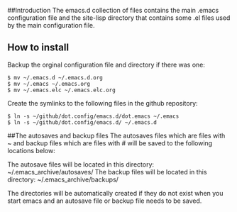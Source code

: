 ##Introduction
The emacs.d collection of files contains the main .emacs configuration file and the site-lisp directory that contains some .el files used by the main configuration file.

## How to install
Backup the orginal configuration file and directory if there was one:
~~~
$ mv ~/.emacs.d ~/.emacs.d.org
$ mv ~/.emacs ~/.emacs.org
$ mv ~/.emacs.elc ~/.emacs.elc.org
~~~

Create the symlinks to the following files in the github repository:
~~~
$ ln -s ~/github/dot.config/emacs.d/dot.emacs ~/.emacs
$ ln -s ~/github/dot.config/emacs.d/ ~/.emacs.d
~~~

##The autosaves and backup files
The autosaves files which are files with ~ and backup
files which are files with # will be saved to the following locations below:

The autosave files will be located in this directory:
  ~/.emacs_archive/autosaves/
The backup files will be located in this directory:
  ~/.emacs_archive/backups/

The directories will be automatically created if they do not exist
when you start emacs and an autosave file or backup file needs to be
saved.


